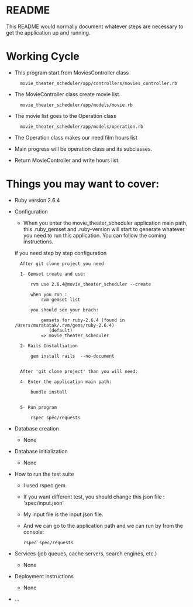 # README

This README would normally document whatever steps are necessary to get the
application up and running.

# Working Cycle

- This program start from MoviesController class 
	
		movie_theater_scheduler⁩/⁨app⁩/⁨controllers⁩/movies_controller.rb

- The MovieController class create movie list. 
	
		movie_theater_scheduler⁩/app⁩/models⁩/movie.rb

- The movie list goes to the Operation class
	 
		movie_theater_scheduler⁩/app⁩/models⁩/operation.rb

- The Operation class makes our need film hours list

- Main progress will be operation class and its subclasses.

- Return MovieController and write hours list.


# Things you may want to cover:

* Ruby version
	2.6.4


* Configuration
	 - When you enter the movie_theater_scheduler application main path, this .ruby_gemset and .ruby-version will start to generate whatever you need to run this application. You can follow the coming instructions.

	if you need step by step configuration

		After git clone project you need 

		1- Gemset create and use:

			rvm use 2.6.4@movie_theater_scheduler --create

			when you run : 
				rvm gemset list

			you should see your brach:

				gemsets for ruby-2.6.4 (found in /Users/muratatak/.rvm/gems/ruby-2.6.4)
				   (default)
				=> movie_theater_scheduler

		2- Rails Installiation

			gem install rails  --no-document


		After 'git clone project' than you will need:

		4- Enter the application main path:

			bundle install


		5- Run program

			rspec spec/requests


* Database creation
	 - None
* Database initialization
	- None
* How to run the test suite
	
	- I used rspec gem. 
	- If you want different test, you should change this json file : 'spec/input.json'
	- My input file is the input.json file.

	- And we can go to the application path and we can run by from the console: 		
		
		  rspec spec/requests


* Services (job queues, cache servers, search engines, etc.)
	- None
* Deployment instructions
	- None
* ...
